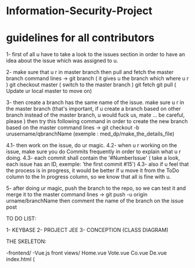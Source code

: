 # Information-Security-Project

# guidelines for all contributors

1- first of all u have to take a look to the issues section in order to have an idea about the issue which was assigned 
to u.

2- make sure that u r in master branch then pull and fetch the master branch 
     command lines -> git branch ( it gives u the branch which where u r )
                      git checkout master ( switch to the master branch ) 
                      git fetch
                      git pull   ( Update ur local master to move on)

3- then create a branch has the same name of the issue.
   make sure u r in the master branch (that's important, if u create a branch based on other branch instead 
   of the master branch, u would fuck us, mate ... be careful, please )
   then try this following command in order to create the new branch based on the master
      command lines -> git checkout -b  urusername/qbranchName    (exemple : med_dp/make_the_details_file)
                      
4.1- then work on the issue, do ur magic.
4.2- when u r working on the issue, make sure you do Commits frequently in order to explain what u r doing.
4.3- each commit shall contain the '#NumberIssue' ( take a look, each issue has an ID, exemple: 'the first commit #15')
4.3- also if u feel that the process is in progress, it would be better if u move it from the ToDo column to the In progress      column, so we know that all is fine with u.

5- after doing ur magic, push the branch to the repo, so we can test it and merge it to the master 
      command lines -> git push -u origin urname/branchName 
   then comment the name of the branch on the issue post      


TO DO LIST:

1- KEYBASE
2- PROJECT JEE
3- CONCEPTION (CLASS DIAGRAM)

     
     
THE SKELETON:

-frontend/
	-Vue.js front 
	views/
		Home.vue
		Vote.vue
		Co.vue
		De.vue
	index.html (<script src="dest/build.js" />)
	App.vue
	main.js
	routes.js
	dest/
		build.js // this file it will be build using a npm-run command don't worry 
	webpack.config.js // it's a config file generated by the vue command don't worry
-backend/
	Node.js REST API
	client/
		...
	app.js
	server.js
	routes/
		index.js
	db/
		connection.js
	crypto/
		index.js
		
-we'll use the XMLHttpRequest ()  in order to send requests from the front-end to the REST API.
